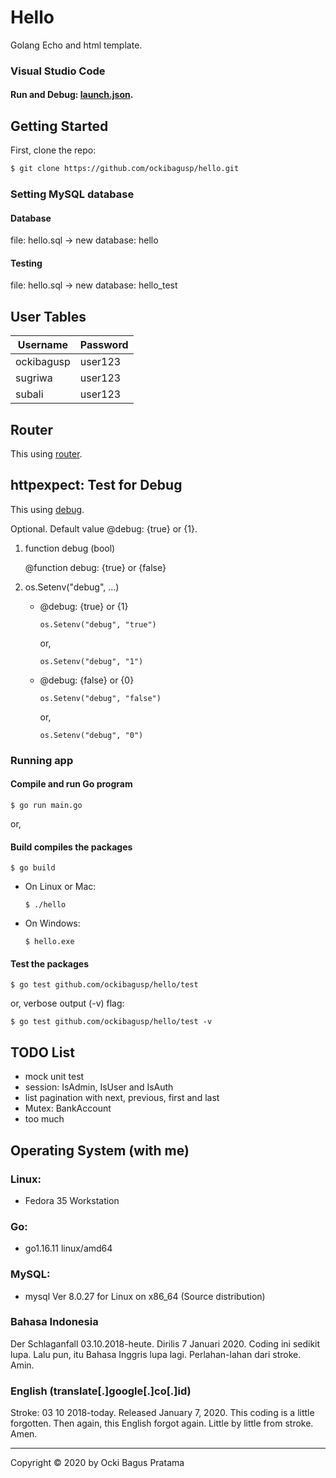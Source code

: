 # Hello
Golang Echo and html template. 


### Visual Studio Code

#### Run and Debug: [launch.json](https://github.com/ockibagusp/hello/blob/master/.vscode/launch.json).


## Getting Started
First, clone the repo:
```bash
$ git clone https://github.com/ockibagusp/hello.git
```

### Setting MySQL database

#### Database 
file: hello.sql -> new database: hello

#### Testing
file: hello.sql -> new database: hello_test

## User Tables

| Username | Password |
| --- | --- |
| ockibagusp | user123 |
| sugriwa | user123 |
| subali | user123 |


## Router
This using [router](https://github.com/ockibagusp/hello/blob/master/router/router.go).

## httpexpect: Test for Debug
This using [debug](https://github.com/ockibagusp/hello/blob/master/test/main_test.go).

Optional. Default value @debug: {true} or {1}.

1. function debug (bool)

    @function debug: {true} or {false}

2. os.Setenv("debug", ...)

    - @debug: {true} or {1}

        ```
        os.Setenv("debug", "true") 
        ```
        or,
        ```
        os.Setenv("debug", "1")
        ```

    - @debug: {false} or {0}
        ```
        os.Setenv("debug", "false") 
        ```
        or,
        ```
        os.Setenv("debug", "0")
        ```

### Running app

#### Compile and run Go program
```
$ go run main.go
```

or,

#### Build compiles the packages

```
$ go build
```

- On Linux or Mac:

    ```
    $ ./hello
    ```

- On  Windows:

    ```
    $ hello.exe
    ```

#### Test the packages

```
$ go test github.com/ockibagusp/hello/test 
```

or, verbose output (-v) flag:

```
$ go test github.com/ockibagusp/hello/test -v
```


## TODO List
- mock unit test
- session: IsAdmin, IsUser and IsAuth
- list pagination with next, previous, first and last
- Mutex: BankAccount
- too much

## Operating System (with me)
### Linux:
- Fedora 35 Workstation

### Go: 
- go1.16.11 linux/amd64

### MySQL: 
- mysql  Ver 8.0.27 for Linux on x86_64 (Source distribution)


### Bahasa Indonesia
Der Schlaganfall 03.10.2018-heute. Dirilis 7 Januari 2020. Coding ini sedikit lupa. Lalu pun, itu Bahasa Inggris lupa lagi. Perlahan-lahan dari stroke. Amin.

### English (translate[.]google[.]co[.]id)
Stroke: 03 10 2018-today. Released January 7, 2020. This coding is a little forgotten. Then again, this English forgot again. Little by little from stroke. Amen.

---

Copyright © 2020 by Ocki Bagus Pratama
